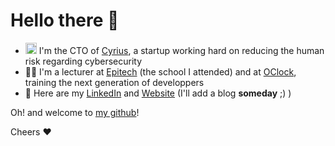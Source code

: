 # Hello there 👋

- <img src="https://user-images.githubusercontent.com/1637101/188271829-5d4d2abf-a1a3-4c54-969f-cf6bb3be9275.png" height="18px"/> I'm the CTO of [Cyrius](https://cyrius.co), a startup working hard on reducing the human risk regarding cybersecurity
- :teacher: I'm a lecturer at [Epitech](https://epitech.eu) (the school I attended) and at [OClock](https://oclock.io), training the next generation of developpers
- 📇 Here are my [LinkedIn](https://linkedin.com/in/forandquentin) and [Website](https://quentin.forand.fr) (I'll add a blog **someday** ;) )

Oh! and welcome to [my github](https://github.com/qntfrd?tab=repositories&type=source)!

Cheers :heart:
